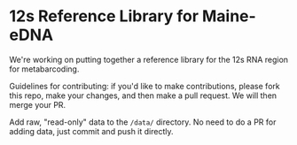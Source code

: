 # 12s Reference Library for Maine-eDNA

We're working on putting together a reference library for the 12s RNA region for metabarcoding.

Guidelines for contributing: if you'd like to make contributions, please fork this repo, make your changes, and then make a pull request.  We will then merge your PR.

Add raw, "read-only" data to the `/data/` directory.  No need to do a PR for adding data, just commit and push it directly.
